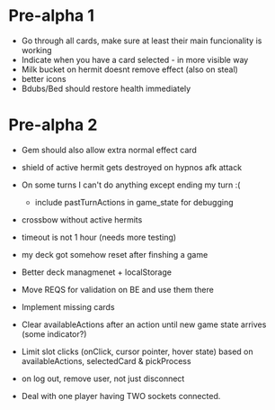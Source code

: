 # Pre-alpha 1
- Go through all cards, make sure at least their main funcionality is working
- Indicate when you have a card selected - in more visible way
- Milk bucket on hermit doesnt remove effect (also on steal)
- better icons
- Bdubs/Bed should restore health immediately


# Pre-alpha 2
- Gem should also allow extra normal effect card
- shield of active hermit gets destroyed on hypnos afk attack
- On some turns I can't do anything except ending my turn :(
	- include pastTurnActions in game_state for debugging

- crossbow without active hermits
- timeout is not 1 hour (needs more testing)
- my deck got somehow reset after finshing a game

- Better deck managmenet + localStorage
- Move REQS for validation on BE and use them there
- Implement missing cards
- Clear availableActions after an action until new game state arrives (some indicator?)
- Limit slot clicks (onClick, cursor pointer, hover state) based on availableActions, selectedCard & pickProcess
- on log out, remove user, not just disconnect
- Deal with one player having TWO sockets connected.